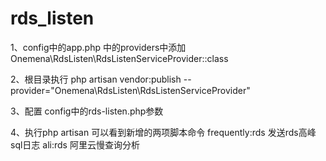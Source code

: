 # rds_listen
1、config中的app.php 中的providers中添加 Onemena\RdsListen\RdsListenServiceProvider::class

2、根目录执行 
php artisan vendor:publish --provider="Onemena\RdsListen\RdsListenServiceProvider"

3、配置 config中的rds-listen.php参数

4、执行php artisan 可以看到新增的两项脚本命令
  frequently:rds                发送rds高峰sql日志
   ali:rds                       阿里云慢查询分析
